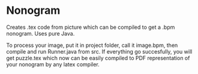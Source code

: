 # Nonogram
Creates .tex code from picture which can be compiled to get a .bpm nonogram. Uses pure Java.

To process your image, put it in project folder, call it image.bpm, then compile and run Runner.java from src.
If everything go succesfully, you will get puzzle.tex which now can be easily compiled to PDF representation of your nonogram by any latex compiler. 
